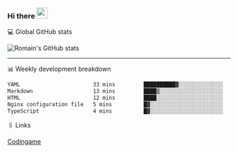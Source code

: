 ### Hi there <img src="https://media.giphy.com/media/hvRJCLFzcasrR4ia7z/giphy.gif" width="25px" height="25px">

💻 Global GitHub stats


![Romain's GitHub stats](https://github-readme-stats.vercel.app/api?username=Flasssh&show_icons=true&theme=tokyonight)

---

📊 Weekly development breakdown
<!--START_SECTION:waka-->

```txt
YAML                       33 mins         ██████████▓░░░░░░░░░░░░░░   43.15 %
Markdown                   13 mins         ████▒░░░░░░░░░░░░░░░░░░░░   17.19 %
HTML                       12 mins         ████░░░░░░░░░░░░░░░░░░░░░   16.02 %
Nginx configuration file   5 mins          █▓░░░░░░░░░░░░░░░░░░░░░░░   07.16 %
TypeScript                 4 mins          █▓░░░░░░░░░░░░░░░░░░░░░░░   06.37 %
```

<!--END_SECTION:waka-->

🖇 Links

[Codingame](https://www.codingame.com/profile/defc3ee5279aecc1bb6114e1f994ea9b3325423)
